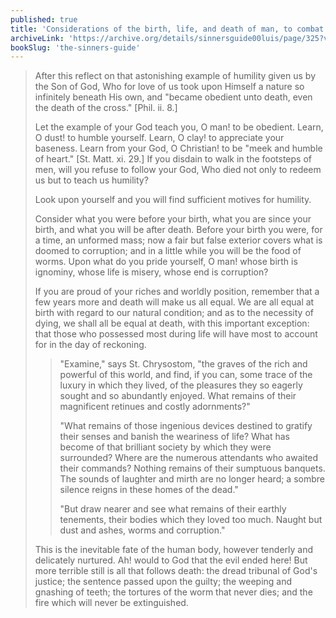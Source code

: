 ```yaml
---
published: true
title: 'Considerations of the birth, life, and death of man, to combat Pride'
archiveLink: 'https://archive.org/details/sinnersguide00luis/page/325?view=theater'
bookSlug: 'the-sinners-guide'
---
```


> After this reflect on that astonishing example of humility given us by the Son of God, Who for love of us took upon Himself a nature so infinitely beneath His own, and "became obedient unto death, even the death of the cross." [Phil. ii. 8.]
>
> Let the example of your God teach you, O man! to be obedient. Learn, O dust! to humble yourself. Learn, O clay! to appreciate your baseness. Learn from your God, O Christian! to be "meek and humble of heart." [St. Matt. xi. 29.] If you disdain to walk in the footsteps of men, will you refuse to follow your God, Who died not only to redeem us but to teach us humility?
>
> Look upon yourself and you will find sufficient motives for humility.
>
> Consider what you were before your birth, what you are since your birth, and what you will be after death. Before your birth you were, for a time, an unformed mass; now a fair but false exterior covers what is doomed to corruption; and in a little while you will be the food of worms. Upon what do you pride yourself, O man! whose birth is ignominy, whose life is misery, whose end is corruption?
>
> If you are proud of your riches and worldly position, remember that a few years more and death will make us all equal. We are all equal at birth with regard to our natural condition; and as to the necessity of dying, we shall all be equal at death, with this important exception: that those who possessed most during life will have most to account for in the day of reckoning.
>
>> "Examine," says St. Chrysostom, "the graves of the rich and powerful of this world, and find, if you can, some trace of the luxury in which they lived, of the pleasures they so eagerly sought and so abundantly enjoyed. What remains of their magnificent retinues and costly adornments?"
>>
>> "What remains of those ingenious devices destined to gratify their senses and banish the weariness of life? What has become of that brilliant society by which they were surrounded? Where are the numerous attendants who awaited their commands? Nothing remains of their sumptuous banquets. The sounds of laughter and mirth are no longer heard; a sombre silence reigns in these homes of the dead."
>>
>> "But draw nearer and see what remains of their earthly tenements, their bodies which they loved too much. Naught but dust and ashes, worms and corruption."
>
> This is the inevitable fate of the human body, however tenderly and delicately nurtured. Ah! would to God that the evil ended here! But more terrible still is all that follows death: the dread tribunal of God's justice; the sentence passed upon the guilty; the weeping and gnashing of teeth; the tortures of the worm that never dies; and the fire which will never be extinguished.
